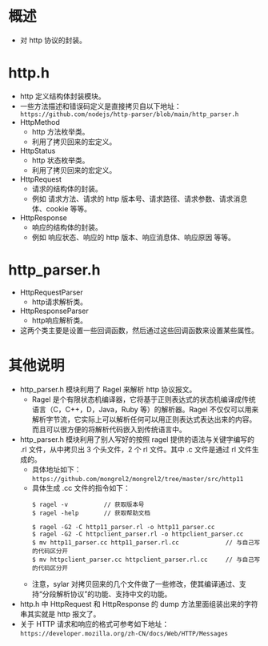 # 概述

- 对 http 协议的封装。


# http.h

- http 定义结构体封装模块。
- 一些方法描述和错误码定义是直接拷贝自以下地址：
	` https://github.com/nodejs/http-parser/blob/main/http_parser.h`
- HttpMethod
	- http 方法枚举类。
	- 利用了拷贝回来的宏定义。
- HttpStatus
	- http 状态枚举类。
	- 利用了拷贝回来的宏定义。
- HttpRequest
	- 请求的结构体的封装。
	- 例如 请求方法、请求的 http 版本号、请求路径、请求参数、请求消息体、cookie 等等。
- HttpResponse
	- 响应的结构体的封装。
	- 例如 响应状态、响应的 http 版本、响应消息体、响应原因 等等。


# http_parser.h

- HttpRequestParser
	- http请求解析类。
- HttpResponseParser
	- http响应解析类。
- 这两个类主要是设置一些回调函数，然后通过这些回调函数来设置某些属性。


# 其他说明

- http_parser.h 模块利用了 Ragel 来解析 http 协议报文。
	- Ragel 是个有限状态机编译器，它将基于正则表达式的状态机编译成传统语言（C，C++，D，Java，Ruby 等）的解析器。Ragel 不仅仅可以用来解析字节流，它实际上可以解析任何可以用正则表达式表达出来的内容。而且可以很方便的将解析代码嵌入到传统语言中。
- http_parser.h 模块利用了别人写好的按照 ragel 提供的语法与关键字编写的 .rl 文件，从中拷贝出 3 个头文件，2 个 rl 文件。其中 .c 文件是通过 rl 文件生成的。
	- 具体地址如下：
		`https://github.com/mongrel2/mongrel2/tree/master/src/http11`
	- 具体生成 .cc 文件的指令如下：
		```shell
		$ ragel -v			// 获取版本号
		$ ragel -help		// 获取帮助文档
		
		$ ragel -G2 -C http11_parser.rl -o http11_parser.cc
		$ ragel -G2 -C httpclient_parser.rl -o httpclient_parser.cc
		$ mv http11_parser.cc http11_parser.rl.cc			  // 与自己写的代码区分开
		$ mv httpclient_parser.cc httpclient_parser.rl.cc     // 与自己写的代码区分开
		```
	- 注意，sylar 对拷贝回来的几个文件做了一些修改，使其编译通过、支持“分段解析协议”的功能、支持中文的功能。
- http.h 中 HttpRequest 和 HttpResponse 的 dump 方法里面组装出来的字符串其实就是 http 报文了。
- 关于 HTTP 请求和响应的格式可参考如下地址：
	`https://developer.mozilla.org/zh-CN/docs/Web/HTTP/Messages`
